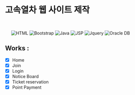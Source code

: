 # 고속열차 웹 사이트 제작
<br>

&nbsp;&nbsp;&nbsp;&nbsp;
![HTML](https://img.shields.io/badge/HTML-5.0-red.svg)
![Bootstrap](https://img.shields.io/badge/Bootstrap-3.3.2-skyblue.svg)
![Java](https://img.shields.io/badge/Java-8.0-purple.svg)
![JSP](https://img.shields.io/badge/JSP-2.3-blue.svg)
![Jquery](https://img.shields.io/badge/Jquery-1.11.0-pink.svg)
![Oracle DB](https://img.shields.io/badge/Oracle_DB-12c-orange.svg)

## Works :

- [x] Home
- [x] Join
- [x] Login
- [x] Notice Board 
- [x] Ticket reservation
- [x] Point Payment
